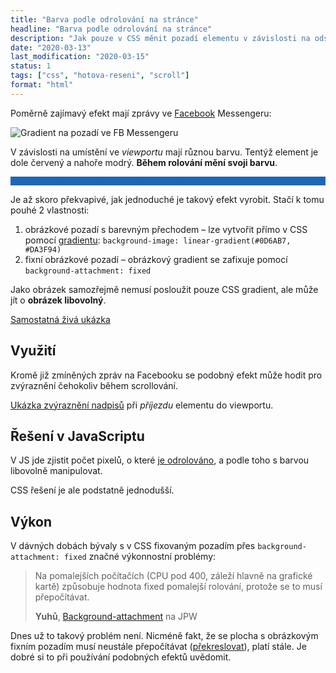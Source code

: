 ```yaml
---
title: "Barva podle odrolování na stránce"
headline: "Barva podle odrolování na stránce"
description: "Jak pouze v CSS měnit pozadí elementu v závislosti na odscrollování na stránce."
date: "2020-03-13"
last_modification: "2020-03-15"
status: 1
tags: ["css", "hotova-reseni", "scroll"]
format: "html"
---
```


<p>Poměrně zajímavý efekt mají zprávy ve <a href="/facebook">Facebook</a> Messengeru:</p>

<p><img src="/files/pozadi-podle-rolovani/fb-messenger-gradient.jpg" alt="Gradient na pozadí ve FB Messengeru" class="border"></p>
















































































<p>V závislosti na umístění ve <i>viewportu</i> mají různou barvu. Tentýž element je dole červený a nahoře modrý. <b>Během rolování mění svoji barvu</b>.</p>

<div class="live">
  <div style="background-attachment: fixed; background-image: linear-gradient(#0D6AB7, #DA3F94); height: 1em;"></div>
</div>

<p>Je až skoro překvapivé, jak jednoduché je takový efekt vyrobit. Stačí k tomu pouhé 2 vlastnosti:</p>

<ol>
  <li>obrázkové pozadí s barevným přechodem – lze vytvořit přímo v CSS pomocí <a href="/gradient">gradientu</a>: <code>background-image: linear-gradient(#0D6AB7, #DA3F94)</code></li>
  <li>fixní obrázkové pozadí – obrázkový gradient se zafixuje pomocí <code>background-attachment: fixed</code></li>
</ol>

<p>Jako obrázek samozřejmě nemusí posloužit pouze CSS gradient, ale může jít o <b>obrázek libovolný</b>.</p>

<p><a href="http://kod.djpw.cz/pevc">Samostatná živá ukázka</a></p>



<h2>Využití</h2>

<p>Kromě již zmíněných zpráv na Facebooku se podobný efekt může hodit pro zvýraznění čehokoliv během scrollování.</p>

<p><a href="http://kod.djpw.cz/qevc">Ukázka zvýraznění nadpisů</a> při <i>příjezdu</i> elementu do viewportu.</p>







<h2>Řešení v JavaScriptu</h2>

<p>V JS jde zjistit počet pixelů, o které <a href="/odrolovani#odrolovano">je odrolováno</a>, a podle toho s barvou libovolně manipulovat.</p>

<p>CSS řešení je ale podstatně jednodušší.</p>





<h2>Výkon</h2>

<p>V dávných dobách bývaly s v CSS fixovaným pozadím přes <code>background-attachment: fixed</code> značné výkonnostní problémy:</p>

<blockquote>
  <p>Na pomalejších počítačích (CPU pod 400, záleží hlavně na grafické kartě) způsobuje hodnota fixed pomalejší rolování, protože se to musí přepočítávat.</p>
  <p class="autor">
    <b>Yuhů</b>, <a href="https://www.jakpsatweb.cz/css/background-attachment.html">Background-attachment</a> na JPW
  </p>
</blockquote>

<p>Dnes už to takový problém není. Nicméně fakt, že se plocha s obrázkovým fixním pozadím musí neustále přepočítávat (<a href="/vykreslovani">překreslovat</a>), platí stále. Je dobré si to při používání podobných efektů uvědomit.</p>